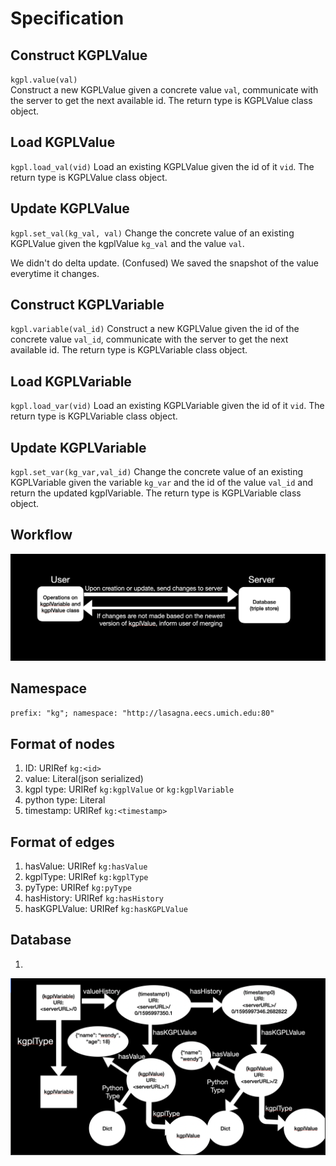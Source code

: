 # Specification

## Construct KGPLValue

`kgpl.value(val)`  
Construct a new KGPLValue given a concrete value `val`, communicate with the server to get the next available id. The return type is KGPLValue class object.

## Load KGPLValue

`kgpl.load_val(vid)`
Load an existing KGPLValue given the id of it `vid`. The return type is KGPLValue class object.

## Update KGPLValue

`kgpl.set_val(kg_val, val)`
Change the concrete value of an existing KGPLValue given the kgplValue `kg_val` and the value `val`.

We didn't do delta update. (Confused) We saved the snapshot of the value everytime it changes.

## Construct KGPLVariable

`kgpl.variable(val_id)`
Construct a new KGPLValue given the id of the concrete value `val_id`, communicate with the server to get the next available id. The return type is KGPLVariable class object.

## Load KGPLVariable

`kgpl.load_var(vid)`
Load an existing KGPLVariable given the id of it `vid`. The return type is KGPLVariable class object.

## Update KGPLVariable

`kgpl.set_var(kg_var,val_id)`
Change the concrete value of an existing KGPLVariable given the variable `kg_var` and the id of the value `val_id` and return the updated kgplVariable. The return type is KGPLVariable class object.

## Workflow

![Alt text](workflow.png?raw=true "Title")

## Namespace

`prefix: "kg"; namespace: "http://lasagna.eecs.umich.edu:80"`

## Format of nodes

1. ID: URIRef `kg:<id>`
2. value: Literal(json serialized)
3. kgpl type: URIRef `kg:kgplValue` or `kg:kgplVariable`
4. python type: Literal
5. timestamp: URIRef `kg:<timestamp>`

## Format of edges

1. hasValue: URIRef `kg:hasValue`
2. kgplType: URIRef `kg:kgplType`
3. pyType: URIRef `kg:pyType`
4. hasHistory: URIRef `kg:hasHistory`
5. hasKGPLValue: URIRef `kg:hasKGPLValue`

## Database
1. 
![Alt text](database.png?raw=true "Title")
